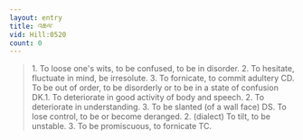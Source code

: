 ```yaml
---
layout: entry
title: འཆལ་
vid: Hill:0520
count: 0
---
```

> 1\. To loose one's wits, to be confused, to be in disorder\. 2\. To hesitate, fluctuate in mind, be irresolute\. 3\. To fornicate, to commit adultery CD\. To be out of order, to be disorderly or to be in a state of confusion DK\.1\. To deteriorate in good activity of body and speech\. 2\. To deteriorate in understanding\. 3\. To be slanted (of a wall face) DS\. To lose control, to be or become deranged\. 2\. (dialect) To tilt, to be unstable\. 3\. To be promiscuous, to fornicate TC\.


